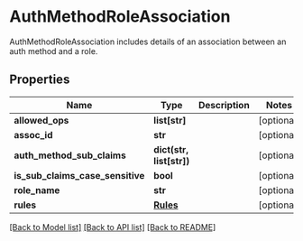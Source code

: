 # AuthMethodRoleAssociation

AuthMethodRoleAssociation includes details of an association between an auth method and a role.
## Properties
Name | Type | Description | Notes
------------ | ------------- | ------------- | -------------
**allowed_ops** | **list[str]** |  | [optional] 
**assoc_id** | **str** |  | [optional] 
**auth_method_sub_claims** | **dict(str, list[str])** |  | [optional] 
**is_sub_claims_case_sensitive** | **bool** |  | [optional] 
**role_name** | **str** |  | [optional] 
**rules** | [**Rules**](Rules.md) |  | [optional] 

[[Back to Model list]](../README.md#documentation-for-models) [[Back to API list]](../README.md#documentation-for-api-endpoints) [[Back to README]](../README.md)


